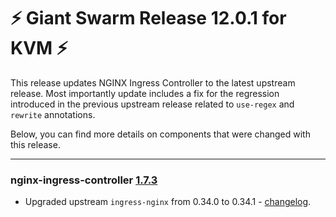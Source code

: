 # :zap: Giant Swarm Release 12.0.1 for KVM :zap:

This release updates NGINX Ingress Controller to the latest upstream release.
Most importantly update includes a fix for the regression introduced in the previous upstream release related to `use-regex` and `rewrite` annotations.

Below, you can find more details on components that were changed with this release.

---

### nginx-ingress-controller [1.7.3](https://github.com/giantswarm/nginx-ingress-controller-app/releases/tag/v1.7.3)

- Upgraded upstream `ingress-nginx` from 0.34.0 to 0.34.1 - [changelog](https://github.com/kubernetes/ingress-nginx/blob/master/Changelog.md#0341).
